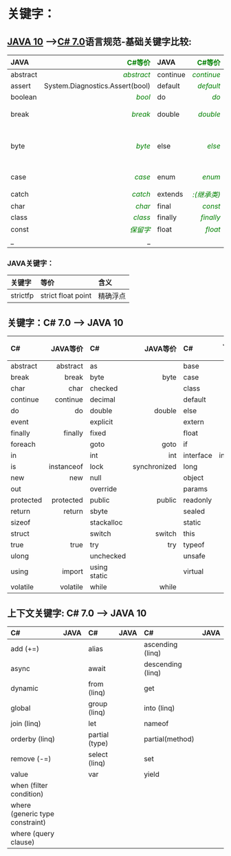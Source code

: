 ﻿# 关键字：

## [JAVA 10](https://docs.oracle.com/javase/specs/jls/se10/html/jls-3.html#jls-3.9) -->[C# 7.0](https://docs.microsoft.com/zh-cn/dotnet/csharp/language-reference/keywords/index)语言规范-基础关键字比较:

| JAVA   |<font color=green>C#等价</font>| JAVA   |<font color=green>C#等价</font>| JAVA     |<font color=green>C#等价</font> | JAVA   |<font color=green>C#等价</font>| JAVA       |<font color=green>C#等价</font> |
|:-------|-------:|:-------|-------:|:---------|----------:|:-------|--------:|:-----------|----------:|
|abstract|*<font color=green>abstract</font>*|continue|*<font color=green>continue*|for     |*for*     |new     |*new*      |switch      |*switch*|
|assert  |System.Diagnostics.Assert(bool)|default |*<font color=green>default</font>* |if        |*<font color=green>if</font>*      |package |*<font color=green>namespace</font>*|synchronized|*<font color=green>lock</font>*  |
|boolean |*<font color=green>bool</font>*  |do      |*<font color=green>do</font>*      |goto      |*<font color=green>goto</font>*    |private |*<font color=green>private</font>*  |this        |*<font color=green>this</font>*  |
|break   |*<font color=green>break</font>* |double  |*<font color=green>double</font>*  |implements|*<font color=green>:(实现接口)</font>*|protected|*<font color=green>protected</font>*|throw       |*<font color=green>throw</font>*|
|byte    |*<font color=green>byte</font>*  |else    |*<font color=green>else</font>*    |import    |*<font color=green>using</font>*   |public  |*<font color=green>public</font>*   |throws      |方法注释：<br/>&lt;exception cref="Exception"&gt;注释&lt;/exception&gt;         |
|case    |*<font color=green>case</font>*  |enum    |*<font color=green>enum</font>*    |instanceof|*<font color=green>is</font>*      |return  |*<font color=green>return</font>*   |transient   |[Serialization.XmlIgnore]或[JsonIgnore]等特性|
|catch   |*<font color=green>catch</font>* |extends |*<font color=green>:(继承类)</font>*|int       |*<font color=green>int</font>*     |short  |*<font color=green>short</font>*    |try         |*<font color=green>try</font>*     |
|char    |*<font color=green>char</font>* |final   |*<font color=green>const</font>*|interface|*<font color=green>interface</font>*|static  |*<font color=green>static</font>*   |void        |*<font color=green>void</font>*  |
|class   |*<font color=green>class</font>* |finally |*<font color=green>finally</font>* |long      |*<font color=green>long</font>*     |strictfp|         |volatile    |*<font color=green>volatile</font>*|
|const   |*<font color=green>保留字</font></font>*|float   |*<font color=green>float</font>*   |native    |extern?    |super   |*<font color=green>base</font>*     |while       |*<font color=green>while</font>*  |
|_       |_       |        |        |          |          |        |         |           |            |


### JAVA关键字：

| 关键字     |   等价           |   含义      |
|:----------|:-----------------|:------------|
|strictfp   |strict float point|精确浮点      |




## 关键字：C# 7.0 --> JAVA 10

| C#     |   JAVA等价   |   C#      |   JAVA等价   |   C#       |   JAVA等价  |   C#      |   JAVA等价 |
|:-------|-------------:|:----------|-------------:|:-----------|-----------:|:----------|----------:|
|abstract|abstract      |as         |              | base       |super      |bool       |boolean     |
|break   |break         |byte       |byte          | case       |case       |catch      |catch       |
|char    |char          |checked    |              | class      |class      |const      |final?      |
|continue|continue      |decimal    |              | default    |default    |delegate   |            |
|do      |do            |double     |double        | else       |else       |enum       |enum        |
|event   |              |explicit   |              | extern     |native?    |false      |false?      |
|finally |finally       |fixed      |              | float      |float      |for        |for         |
|foreach |              |goto       |goto          | if         |if         |implicit   |            |
|in      |              |int        |int           | interface  |interface  |internal   |            |
|is      |instanceof    |lock       |synchronized  | long       |long       |namespace  |package     |
|new     |new           |null       |              | object     |           |operator   |            |
|out     |              |override   |              | params     |           |private    |private     |
|protected|protected    |public     |public        | readonly   |           |ref        |            |
|return  |return        |sbyte      |              | sealed     |           |short      |short       |
|sizeof  |              |stackalloc |              | static     |static     |string     |            |
|struct  |              |switch     |switch        | this       |this       |throw      |throw       |
|true    |true          |try        |try           | typeof     |           |uint       |            |
|ulong   |              |unchecked  |              | unsafe     |           |ushort     |            |
|using   |import        |using static|             |virtual     |           |void       |void        |
|volatile|volatile      |while      |while         |            |           |           |            |


## 上下文关键字: C# 7.0 --> JAVA 10

| C#                            |   JAVA       |   C#               |   JAVA       |   C#           |   JAVA    |
|:------------------------------|:-------------|:-------------------|:-------------|:----------------|:----------|
|add (+=)                       |              |alias               |              | ascending (linq)|           |
|async                          |              |await               |              | descending (linq)|           |
|dynamic                        |              |from (linq)         |              | get             |           |
|global                         |              |group (linq)        |              | into (linq)     |           |
|join (linq)                    |              |let                 |              | nameof          |           |
|orderby (linq)                 |              |partial (type)      |              | partial(method) |           |
|remove (-=)                    |              |select (linq)       |              | set             |           |
|value                          |              |var                 |              | yield           |           |
|when (filter condition)        |              |                    |              |                 |           |
|where (generic type constraint)|              |                    |              |                 |           |
|where (query clause)           |              |                    |              |                 |           |

